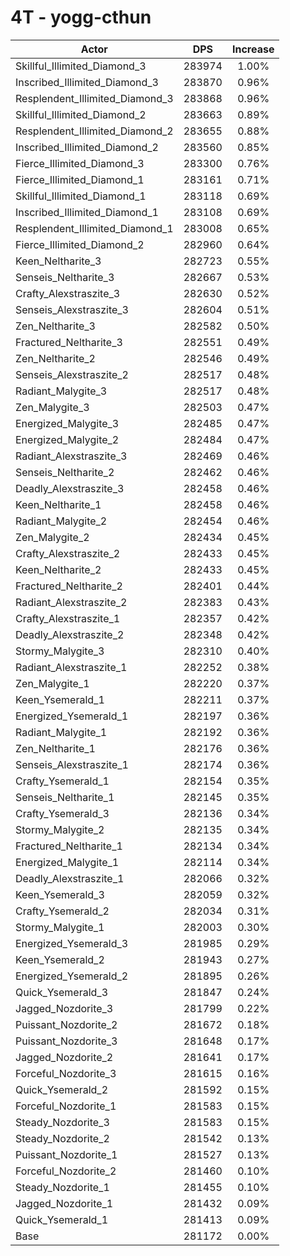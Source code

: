 # 4T - yogg-cthun
| Actor | DPS | Increase |
|---|:---:|:---:|
|Skillful_Illimited_Diamond_3|283974|1.00%|
|Inscribed_Illimited_Diamond_3|283870|0.96%|
|Resplendent_Illimited_Diamond_3|283868|0.96%|
|Skillful_Illimited_Diamond_2|283663|0.89%|
|Resplendent_Illimited_Diamond_2|283655|0.88%|
|Inscribed_Illimited_Diamond_2|283560|0.85%|
|Fierce_Illimited_Diamond_3|283300|0.76%|
|Fierce_Illimited_Diamond_1|283161|0.71%|
|Skillful_Illimited_Diamond_1|283118|0.69%|
|Inscribed_Illimited_Diamond_1|283108|0.69%|
|Resplendent_Illimited_Diamond_1|283008|0.65%|
|Fierce_Illimited_Diamond_2|282960|0.64%|
|Keen_Neltharite_3|282723|0.55%|
|Senseis_Neltharite_3|282667|0.53%|
|Crafty_Alexstraszite_3|282630|0.52%|
|Senseis_Alexstraszite_3|282604|0.51%|
|Zen_Neltharite_3|282582|0.50%|
|Fractured_Neltharite_3|282551|0.49%|
|Zen_Neltharite_2|282546|0.49%|
|Senseis_Alexstraszite_2|282517|0.48%|
|Radiant_Malygite_3|282517|0.48%|
|Zen_Malygite_3|282503|0.47%|
|Energized_Malygite_3|282485|0.47%|
|Energized_Malygite_2|282484|0.47%|
|Radiant_Alexstraszite_3|282469|0.46%|
|Senseis_Neltharite_2|282462|0.46%|
|Deadly_Alexstraszite_3|282458|0.46%|
|Keen_Neltharite_1|282458|0.46%|
|Radiant_Malygite_2|282454|0.46%|
|Zen_Malygite_2|282434|0.45%|
|Crafty_Alexstraszite_2|282433|0.45%|
|Keen_Neltharite_2|282433|0.45%|
|Fractured_Neltharite_2|282401|0.44%|
|Radiant_Alexstraszite_2|282383|0.43%|
|Crafty_Alexstraszite_1|282357|0.42%|
|Deadly_Alexstraszite_2|282348|0.42%|
|Stormy_Malygite_3|282310|0.40%|
|Radiant_Alexstraszite_1|282252|0.38%|
|Zen_Malygite_1|282220|0.37%|
|Keen_Ysemerald_1|282211|0.37%|
|Energized_Ysemerald_1|282197|0.36%|
|Radiant_Malygite_1|282192|0.36%|
|Zen_Neltharite_1|282176|0.36%|
|Senseis_Alexstraszite_1|282174|0.36%|
|Crafty_Ysemerald_1|282154|0.35%|
|Senseis_Neltharite_1|282145|0.35%|
|Crafty_Ysemerald_3|282136|0.34%|
|Stormy_Malygite_2|282135|0.34%|
|Fractured_Neltharite_1|282134|0.34%|
|Energized_Malygite_1|282114|0.34%|
|Deadly_Alexstraszite_1|282066|0.32%|
|Keen_Ysemerald_3|282059|0.32%|
|Crafty_Ysemerald_2|282034|0.31%|
|Stormy_Malygite_1|282003|0.30%|
|Energized_Ysemerald_3|281985|0.29%|
|Keen_Ysemerald_2|281943|0.27%|
|Energized_Ysemerald_2|281895|0.26%|
|Quick_Ysemerald_3|281847|0.24%|
|Jagged_Nozdorite_3|281799|0.22%|
|Puissant_Nozdorite_2|281672|0.18%|
|Puissant_Nozdorite_3|281648|0.17%|
|Jagged_Nozdorite_2|281641|0.17%|
|Forceful_Nozdorite_3|281615|0.16%|
|Quick_Ysemerald_2|281592|0.15%|
|Forceful_Nozdorite_1|281583|0.15%|
|Steady_Nozdorite_3|281583|0.15%|
|Steady_Nozdorite_2|281542|0.13%|
|Puissant_Nozdorite_1|281527|0.13%|
|Forceful_Nozdorite_2|281460|0.10%|
|Steady_Nozdorite_1|281455|0.10%|
|Jagged_Nozdorite_1|281432|0.09%|
|Quick_Ysemerald_1|281413|0.09%|
|Base|281172|0.00%|
